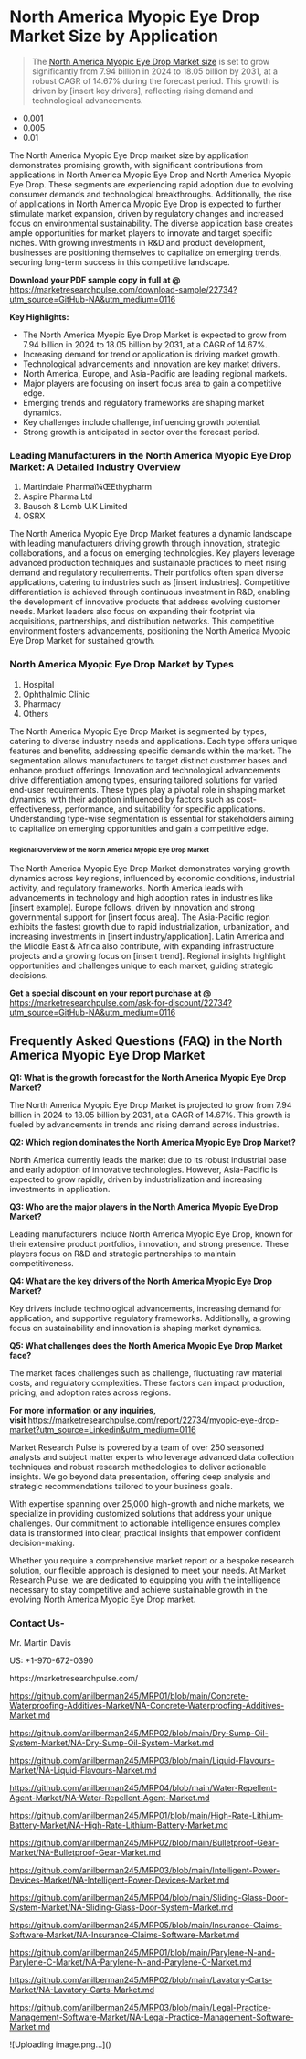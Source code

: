 <h1>North America Myopic Eye Drop Market&nbsp;Size by Application</h1><blockquote><p>The <a href="https://marketresearchpulse.com/download-sample/22734?utm_source=GitHub-NA&amp;utm_medium=0116">North America Myopic Eye Drop Market size</a> is set to grow significantly from 7.94 billion in 2024 to 18.05 billion by 2031, at a robust CAGR of 14.67% during the forecast period. This growth is driven by [insert key drivers], reflecting rising demand and technological advancements.</p></blockquote><ul><li>0.001<li> 0.005<li> 0.01</li></ul><p>The North America Myopic Eye Drop market size by application demonstrates promising growth, with significant contributions from applications in North America Myopic Eye Drop and North America Myopic Eye Drop. These segments are experiencing rapid adoption due to evolving consumer demands and technological breakthroughs. Additionally, the rise of applications in North America Myopic Eye Drop is expected to further stimulate market expansion, driven by regulatory changes and increased focus on environmental sustainability. The diverse application base creates ample opportunities for market players to innovate and target specific niches. With growing investments in R&D and product development, businesses are positioning themselves to capitalize on emerging trends, securing long-term success in this competitive landscape.</p><p><strong>Download your PDF sample copy in full at @ </strong><a href="https://marketresearchpulse.com/download-sample/22734?utm_source=GitHub-NA&amp;utm_medium=0116">https://marketresearchpulse.com/download-sample/22734?utm_source=GitHub-NA&amp;utm_medium=0116</a></p><p><strong>Key Highlights: </strong></p><ul><li>The North America Myopic Eye Drop Market is expected to grow from 7.94 billion in 2024 to 18.05 billion by 2031, at a CAGR of 14.67%.</li><li>Increasing demand for trend or application is driving market growth.</li><li>Technological advancements and innovation are key market drivers.</li><li>North America, Europe, and Asia-Pacific are leading regional markets.</li><li>Major players are focusing on insert focus area to gain a competitive edge.</li><li>Emerging trends and regulatory frameworks are shaping market dynamics.</li><li>Key challenges include challenge, influencing growth potential.</li><li>Strong growth is anticipated in sector over the forecast period.</li></ul><h3>Leading Manufacturers in the North America Myopic Eye Drop Market: A Detailed Industry Overview</h3><ol><li>Martindale Pharmaï¼ŒEthypharm</li><li>Aspire Pharma Ltd</li><li>Bausch & Lomb U.K Limited</li><li>OSRX</li></ol><div class="flex max-w-full flex-col flex-grow"><div class="min-h-8 text-message flex w-full flex-col items-end gap-2 whitespace-normal break-words [.text-message+&amp;]:mt-5" dir="auto" data-message-author-role="assistant" data-message-id="fd8432e4-4910-450d-b182-61b7bfb0a01f" data-message-model-slug="gpt-4o"><div class="flex w-full flex-col gap-1 empty:hidden first:pt-[3px]"><div class="markdown prose w-full break-words dark:prose-invert light"><p>The North America Myopic Eye Drop Market features a dynamic landscape with leading manufacturers driving growth through innovation, strategic collaborations, and a focus on emerging technologies. Key players leverage advanced production techniques and sustainable practices to meet rising demand and regulatory requirements. Their portfolios often span diverse applications, catering to industries such as [insert industries]. Competitive differentiation is achieved through continuous investment in R&amp;D, enabling the development of innovative products that address evolving customer needs. Market leaders also focus on expanding their footprint via acquisitions, partnerships, and distribution networks. This competitive environment fosters advancements, positioning the North America Myopic Eye Drop Market for sustained growth.</p></div></div></div></div><h3>North America Myopic Eye Drop Market by Types</h3><ol><li>Hospital<li> Ophthalmic Clinic<li> Pharmacy<li> Others</li></ol><div class="flex max-w-full flex-col flex-grow"><div class="min-h-8 text-message flex w-full flex-col items-end gap-2 whitespace-normal break-words [.text-message+&amp;]:mt-5" dir="auto" data-message-author-role="assistant" data-message-id="084470be-0bb7-4664-bddf-5156b4f41249" data-message-model-slug="gpt-4o-mini"><div class="flex w-full flex-col gap-1 empty:hidden first:pt-[3px]"><div class="markdown prose w-full break-words dark:prose-invert light"><p>The North America Myopic Eye Drop Market is segmented by types, catering to diverse industry needs and applications. Each type offers unique features and benefits, addressing specific demands within the market. The segmentation allows manufacturers to target distinct customer bases and enhance product offerings. Innovation and technological advancements drive differentiation among types, ensuring tailored solutions for varied end-user requirements. These types play a pivotal role in shaping market dynamics, with their adoption influenced by factors such as cost-effectiveness, performance, and suitability for specific applications. Understanding type-wise segmentation is essential for stakeholders aiming to capitalize on emerging opportunities and gain a competitive edge.</p></div></div></div></div><h3><span style="font-size: 11px;">Regional Overview of the North America Myopic Eye Drop Market</span></h3><div class="flex max-w-full flex-col flex-grow"><div class="min-h-8 text-message flex w-full flex-col items-end gap-2 whitespace-normal break-words [.text-message+&amp;]:mt-5" dir="auto" data-message-author-role="assistant" data-message-id="e9038762-ce64-4e30-91c9-9bd413514231" data-message-model-slug="gpt-4o-mini"><div class="flex w-full flex-col gap-1 empty:hidden first:pt-[3px]"><div class="markdown prose w-full break-words dark:prose-invert light"><p>The North America Myopic Eye Drop Market demonstrates varying growth dynamics across key regions, influenced by economic conditions, industrial activity, and regulatory frameworks. North America leads with advancements in technology and high adoption rates in industries like [insert example]. Europe follows, driven by innovation and strong governmental support for [insert focus area]. The Asia-Pacific region exhibits the fastest growth due to rapid industrialization, urbanization, and increasing investments in [insert industry/application]. Latin America and the Middle East &amp; Africa also contribute, with expanding infrastructure projects and a growing focus on [insert trend]. Regional insights highlight opportunities and challenges unique to each market, guiding strategic decisions.</p></div></div></div></div><p><strong>Get a special discount on your report purchase at @ </strong><a href="https://marketresearchpulse.com/ask-for-discount/22734?utm_source=GitHub-NA&amp;utm_medium=0116">https://marketresearchpulse.com/ask-for-discount/22734?utm_source=GitHub-NA&amp;utm_medium=0116</a></p><h2>Frequently Asked Questions (FAQ) in the North America Myopic Eye Drop Market</h2><p><strong>Q1: What is the growth forecast for the North America Myopic Eye Drop Market?</strong></p><p>The North America Myopic Eye Drop Market is projected to grow from 7.94 billion in 2024 to 18.05 billion by 2031, at a CAGR of 14.67%. This growth is fueled by advancements in trends and rising demand across industries.</p><p><strong>Q2: Which region dominates the North America Myopic Eye Drop Market?</strong></p><p>North America currently leads the market due to its robust industrial base and early adoption of innovative technologies. However, Asia-Pacific is expected to grow rapidly, driven by industrialization and increasing investments in application.</p><p><strong>Q3: Who are the major players in the North America Myopic Eye Drop Market?</strong></p><p>Leading manufacturers include North America Myopic Eye Drop, known for their extensive product portfolios, innovation, and strong presence. These players focus on R&amp;D and strategic partnerships to maintain competitiveness.</p><p><strong>Q4: What are the key drivers of the North America Myopic Eye Drop Market?</strong></p><p>Key drivers include technological advancements, increasing demand for application, and supportive regulatory frameworks. Additionally, a growing focus on sustainability and innovation is shaping market dynamics.</p><p><strong>Q5: What challenges does the North America Myopic Eye Drop Market face?</strong></p><p>The market faces challenges such as challenge, fluctuating raw material costs, and regulatory complexities. These factors can impact production, pricing, and adoption rates across regions.</p><p><strong>For more information or any inquiries, visit&nbsp;</strong><a href="https://marketresearchpulse.com/report/22734/myopic-eye-drop-market?utm_source=Linkedin&utm_medium=0116">https://marketresearchpulse.com/report/22734/myopic-eye-drop-market?utm_source=Linkedin&utm_medium=0116</a></p><p>Market Research Pulse is powered by a team of over 250 seasoned analysts and subject matter experts who leverage advanced data collection techniques and robust research methodologies to deliver actionable insights. We go beyond data presentation, offering deep analysis and strategic recommendations tailored to your business goals.</p><p>With expertise spanning over 25,000 high-growth and niche markets, we specialize in providing customized solutions that address your unique challenges. Our commitment to actionable intelligence ensures complex data is transformed into clear, practical insights that empower confident decision-making.</p><p>Whether you require a comprehensive market report or a bespoke research solution, our flexible approach is designed to meet your needs. At Market Research Pulse, we are dedicated to equipping you with the intelligence necessary to stay competitive and achieve sustainable growth in the evolving North America Myopic Eye Drop market.</p><h3><strong>Contact Us-</strong></h3><p>Mr. Martin Davis</p><p>US: +1-970-672-0390</p><p>https://marketresearchpulse.com/</p><p><a href="https://github.com/anilberman245/MRP01/blob/main/Concrete-Waterproofing-Additives-Market/NA-Concrete-Waterproofing-Additives-Market.md">https://github.com/anilberman245/MRP01/blob/main/Concrete-Waterproofing-Additives-Market/NA-Concrete-Waterproofing-Additives-Market.md</a></p><p><a href="https://github.com/anilberman245/MRP02/blob/main/Dry-Sump-Oil-System-Market/NA-Dry-Sump-Oil-System-Market.md">https://github.com/anilberman245/MRP02/blob/main/Dry-Sump-Oil-System-Market/NA-Dry-Sump-Oil-System-Market.md</a></p><p><a href="https://github.com/anilberman245/MRP03/blob/main/Liquid-Flavours-Market/NA-Liquid-Flavours-Market.md">https://github.com/anilberman245/MRP03/blob/main/Liquid-Flavours-Market/NA-Liquid-Flavours-Market.md</a></p><p><a href="https://github.com/anilberman245/MRP04/blob/main/Water-Repellent-Agent-Market/NA-Water-Repellent-Agent-Market.md">https://github.com/anilberman245/MRP04/blob/main/Water-Repellent-Agent-Market/NA-Water-Repellent-Agent-Market.md</a></p><p><a href="https://github.com/anilberman245/MRP01/blob/main/High-Rate-Lithium-Battery-Market/NA-High-Rate-Lithium-Battery-Market.md">https://github.com/anilberman245/MRP01/blob/main/High-Rate-Lithium-Battery-Market/NA-High-Rate-Lithium-Battery-Market.md</a></p><p><a href="https://github.com/anilberman245/MRP02/blob/main/Bulletproof-Gear-Market/NA-Bulletproof-Gear-Market.md">https://github.com/anilberman245/MRP02/blob/main/Bulletproof-Gear-Market/NA-Bulletproof-Gear-Market.md</a></p><p><a href="https://github.com/anilberman245/MRP03/blob/main/Intelligent-Power-Devices-Market/NA-Intelligent-Power-Devices-Market.md">https://github.com/anilberman245/MRP03/blob/main/Intelligent-Power-Devices-Market/NA-Intelligent-Power-Devices-Market.md</a></p><p><a href="https://github.com/anilberman245/MRP04/blob/main/Sliding-Glass-Door-System-Market/NA-Sliding-Glass-Door-System-Market.md">https://github.com/anilberman245/MRP04/blob/main/Sliding-Glass-Door-System-Market/NA-Sliding-Glass-Door-System-Market.md</a></p><p><a href="https://github.com/anilberman245/MRP05/blob/main/Insurance-Claims-Software-Market/NA-Insurance-Claims-Software-Market.md">https://github.com/anilberman245/MRP05/blob/main/Insurance-Claims-Software-Market/NA-Insurance-Claims-Software-Market.md</a></p><p><a href="https://github.com/anilberman245/MRP01/blob/main/Parylene-N-and-Parylene-C-Market/NA-Parylene-N-and-Parylene-C-Market.md">https://github.com/anilberman245/MRP01/blob/main/Parylene-N-and-Parylene-C-Market/NA-Parylene-N-and-Parylene-C-Market.md</a></p><p><a href="https://github.com/anilberman245/MRP02/blob/main/Lavatory-Carts-Market/NA-Lavatory-Carts-Market.md">https://github.com/anilberman245/MRP02/blob/main/Lavatory-Carts-Market/NA-Lavatory-Carts-Market.md</a></p><p><a href="https://github.com/anilberman245/MRP03/blob/main/Legal-Practice-Management-Software-Market/NA-Legal-Practice-Management-Software-Market.md">https://github.com/anilberman245/MRP03/blob/main/Legal-Practice-Management-Software-Market/NA-Legal-Practice-Management-Software-Market.md</a></p>
![Uploading image.png…]()
